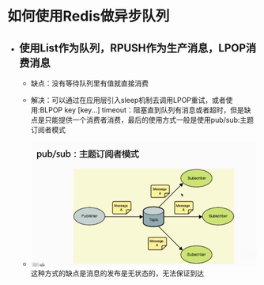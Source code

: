 # 如何使用Redis做异步队列

* ## 使用List作为队列，RPUSH作为生产消息，LPOP消费消息

  * 缺点：没有等待队列里有值就直接消费

  * 解决：可以通过在应用层引入sleep机制去调用LPOP重试，或者使用:BLPOP key \[key...\] timeout：阻塞直到队列有消息或者超时，但是缺点是只能提供一个消费者消费，最后的使用方式一般是使用pub/sub:主题订阅者模式

  * ![](/redis/1.png)这种方式的缺点是消息的发布是无状态的，无法保证到达



